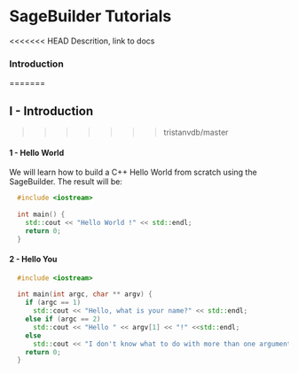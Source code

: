 SageBuilder Tutorials
=====================

<<<<<<< HEAD
Descrition, link to docs

### Introduction
=======
## I - Introduction
>>>>>>> tristanvdb/master

#### 1 - Hello World

We will learn how to build a C++ Hello World from scratch using the SageBuilder.
The result will be:
``` C++
  #include <iostream>
  
  int main() {
    std::cout << "Hello World !" << std::endl;
    return 0;
  }
```

#### 2 - Hello You

``` C++
  #include <iostream>
  
  int main(int argc, char ** argv) {
    if (argc == 1)
      std::cout << "Hello, what is your name?" << std::endl;
    else if (argc == 2)
      std::cout << "Hello " << argv[1] << "!" <<std::endl;
    else
      std::cout << "I don't know what to do with more than one argument." << std::endl;
    return 0;
  }
```
